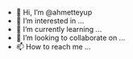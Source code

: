 - 👋 Hi, I’m @ahmetteyup
- 👀 I’m interested in ...
- 🌱 I’m currently learning ...
- 💞️ I’m looking to collaborate on ...
- 📫 How to reach me ...

<!---
ahmetteyup/ahmetteyup is a ✨ special ✨ repository because its `README.md` (this file) appears on your GitHub profile.
You can click the Preview link to take a look at your changes.
--->
